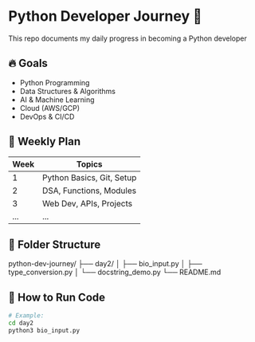 # Python Developer Journey 🚀

This repo documents my daily progress in becoming a Python developer

## 🔥 Goals
- Python Programming
- Data Structures & Algorithms
- AI & Machine Learning
- Cloud (AWS/GCP)
- DevOps & CI/CD

## 📆 Weekly Plan
| Week | Topics |
|------|--------|
| 1 | Python Basics, Git, Setup |
| 2 | DSA, Functions, Modules |
| 3 | Web Dev, APIs, Projects |
| ... | ... |

## 📁 Folder Structure
python-dev-journey/
├── day2/
│ ├── bio_input.py
│ ├── type_conversion.py
│ └── docstring_demo.py
└── README.md


## 📌 How to Run Code
```bash
# Example:
cd day2
python3 bio_input.py


